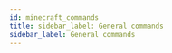 ```yaml
---
id: minecraft_commands
title: sidebar_label: General commands
sidebar_label: General commands
---
```


